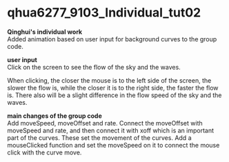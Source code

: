 # qhua6277_9103_Individual_tut02

**Qinghui's individual work**\
Added animation based on user input for background curves to the group code.

**user input**\
Click on the screen to see the flow of the sky and the waves. 

When clicking, the closer the mouse is to the left side of the screen, the slower the flow is, while the closer it is to the right side, the faster the flow is. There also will be a slight difference in the flow speed of the sky and the waves.

**main changes of the group code**\
Add moveSpeed, moveOffset and rate. Connect the moveOffset with moveSpeed and rate, and then connect it with xoff which is an important part of the curves. These set the movement of the curves.
Add a mouseClicked function and set the moveSpeed on it to connect the mouse click with the curve move.
